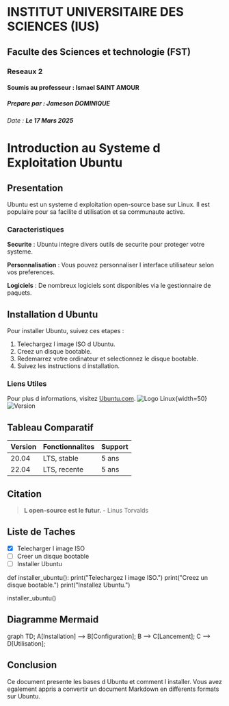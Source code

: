 # INSTITUT UNIVERSITAIRE DES SCIENCES (IUS)
## Faculte des Sciences et technologie (FST)

### Reseaux 2

#### Soumis au professeur : **Ismael SAINT AMOUR**

##### Prepare par : **Jameson DOMINIQUE**

###### Date : **Le 17 Mars 2025**


# Introduction au Systeme d Exploitation Ubuntu

## Presentation

Ubuntu est un systeme d exploitation open-source base sur Linux. Il est populaire pour sa facilite d utilisation et sa communaute active.

### Caracteristiques

**Securite** : Ubuntu integre divers outils de securite pour proteger votre systeme.

**Personnalisation** : Vous pouvez personnaliser l interface utilisateur selon vos preferences.

**Logiciels** : De nombreux logiciels sont disponibles via le gestionnaire de paquets.



## Installation d Ubuntu

Pour installer Ubuntu, suivez ces etapes :

1. Telechargez l image ISO d Ubuntu.
2. Creez un disque bootable.
3. Redemarrez votre ordinateur et selectionnez le disque bootable.
4. Suivez les instructions d installation.

### Liens Utiles

Pour plus d informations, visitez [Ubuntu.com](https://ubuntu.com).
![Logo Linux](https://upload.wikimedia.org/wikipedia/commons/3/35/Tux.svg){width=50}  
![Version](https://img.shields.io/badge/Version-1.0-blue)

## Tableau Comparatif

| Version | Fonctionnalites | Support |
|---------|-----------------|---------|
| 20.04   | LTS, stable     | 5 ans   |
| 22.04   | LTS, recente    | 5 ans   |

## Citation
> **L open-source est le futur.** - Linus Torvalds

## Liste de Taches

- [x] Telecharger l image ISO
- [ ] Creer un disque bootable
- [ ] Installer Ubuntu

def installer_ubuntu():
    print("Telechargez l image ISO.")
    print("Creez un disque bootable.")
    print("Installez Ubuntu.")

installer_ubuntu()

## Diagramme Mermaid

graph TD;
    A[Installation] --> B[Configuration];
    B --> C[Lancement];
    C --> D[Utilisation];

## Conclusion
Ce document presente les bases d Ubuntu et comment l installer. Vous avez egalement appris a convertir un document Markdown en differents formats sur Ubuntu.